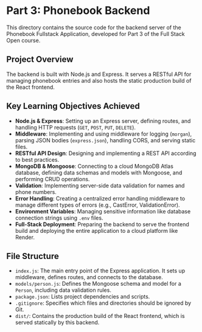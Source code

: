 # Part 3: Phonebook Backend

This directory contains the source code for the backend server of the Phonebook Fullstack Application, developed for Part 3 of the Full Stack Open course.

## Project Overview

The backend is built with Node.js and Express. It serves a RESTful API for managing phonebook entries and also hosts the static production build of the React frontend.

## Key Learning Objectives Achieved

- **Node.js & Express**: Setting up an Express server, defining routes, and handling HTTP requests (`GET`, `POST`, `PUT`, `DELETE`).
- **Middleware**: Implementing and using middleware for logging (`morgan`), parsing JSON bodies (`express.json`), handling CORS, and serving static files.
- **RESTful API Design**: Designing and implementing a REST API according to best practices.
- **MongoDB & Mongoose**: Connecting to a cloud MongoDB Atlas database, defining data schemas and models with Mongoose, and performing CRUD operations.
- **Validation**: Implementing server-side data validation for names and phone numbers.
- **Error Handling**: Creating a centralized error handling middleware to manage different types of errors (e.g., CastError, ValidationError).
- **Environment Variables**: Managing sensitive information like database connection strings using `.env` files.
- **Full-Stack Deployment**: Preparing the backend to serve the frontend build and deploying the entire application to a cloud platform like Render.

## File Structure

- `index.js`: The main entry point of the Express application. It sets up middleware, defines routes, and connects to the database.
- `models/person.js`: Defines the Mongoose schema and model for a `Person`, including data validation rules.
- `package.json`: Lists project dependencies and scripts.
- `.gitignore`: Specifies which files and directories should be ignored by Git.
- `dist/`: Contains the production build of the React frontend, which is served statically by this backend.